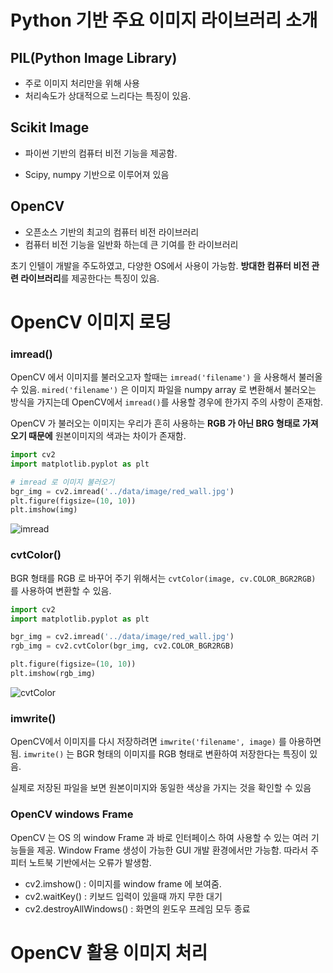 # Python 기반 주요 이미지 라이브러리 소개



## PIL(Python Image Library)

* 주로 이미지 처리만을 위해 사용
* 처리속도가 상대적으로 느리다는 특징이 있음.



## Scikit Image

* 파이썬 기반의 컴퓨터 비전 기능을 제공함. 

* Scipy, numpy 기반으로 이루어져 있음



## OpenCV

* 오픈소스 기반의 최고의 컴퓨터 비전 라이브러리
* 컴퓨터 비전 기능을 일반화 하는데 큰 기여를 한 라이브러리



초기 인텔이 개발을 주도하였고, 다양한 OS에서 사용이 가능함. **방대한 컴퓨터 비전 관련 라이브러리**를 제공한다는 특징이 있음. 



# OpenCV 이미지 로딩

### imread()

OpenCV 에서 이미지를 불러오고자 할때는 `imread('filename')` 을 사용해서 불러올 수 있음. `mired('filename')` 은 이미지 파일을 numpy array 로 변환해서 불러오는 방식을 가지는데 OpenCV에서 `imread()`를 사용할 경우에 한가지 주의 사항이 존재함. 

OpenCV 가 불러오는 이미지는 우리가 흔히 사용하는 **RGB 가 아닌 BRG 형태로 가져오기 때문에** 원본이미지의 색과는 차이가 존재함. 

```python
import cv2
import matplotlib.pyplot as plt

# imread 로 이미지 불러오기
bgr_img = cv2.imread('../data/image/red_wall.jpg')
plt.figure(figsize=(10, 10))
plt.imshow(img)
```

![imread](/Users/coding_min/home/Github/DLComputer_Vision/keynote/img/OpenCV_개요_및_실습/imread.png)

### cvtColor()

BGR 형태를 RGB 로 바꾸어 주기 위해서는 `cvtColor(image, cv.COLOR_BGR2RGB)` 를 사용하여 변환할 수 있음. 

```python
import cv2
import matplotlib.pyplot as plt

bgr_img = cv2.imread('../data/image/red_wall.jpg')
rgb_img = cv2.cvtColor(bgr_img, cv2.COLOR_BGR2RGB)

plt.figure(figsize=(10, 10))
plt.imshow(rgb_img)
```

![cvtColor](/Users/coding_min/home/Github/DLComputer_Vision/keynote/img/OpenCV_개요_및_실습/cvtColor.png)

### imwrite()

OpenCV에서 이미지를 다시 저장하려면 `imwrite('filename', image)` 를 아용하면 됨.
`imwrite()` 는 BGR 형태의 이미지를 RGB 형태로 변환하여 저장한다는 특징이 있음.

실제로 저장된 파일을 보면 원본이미지와 동일한 색상을 가지는 것을 확인할 수 있음 



### OpenCV windows Frame

OpenCV 는 OS 의 window Frame 과 바로 인터페이스 하여 사용할 수 있는 여러 기능들을 제공. Window Frame 생성이 가능한 GUI 개발 환경에서만 가능함. 따라서 주피터 노트북 기반에서는 오류가 발생함. 



* cv2.imshow() : 이미지를 window frame 에 보여줌.
* cv2.waitKey() : 키보드 입력이 있을때 까지 무한 대기
* cv2.destroyAllWindows() : 화면의 윈도우 프레임 모두 종료



# OpenCV 활용 이미지 처리 

